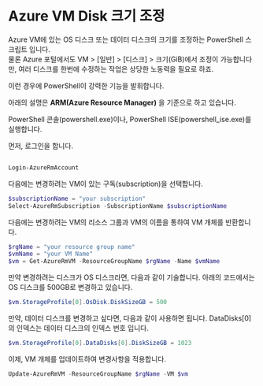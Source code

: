 # Azure VM Disk 크기 조정

Azure VM에 있는 OS 디스크 또는 데이터 디스크의 크기를 조정하는 PowerShell 스크립트 입니다.  
물론 Azure 포털에서도 VM > [일반] > [디스크] > 크기(GiB)에서 조정이 가능합니다만, 여러 디스크를 한번에 수정하는 작업은 상당한 노동력을 필요로 하죠.    

이런 경우에 PowerShell이 강력한 기능을 발휘합니다.

아래의 설명은 __ARM(Azure Resource Manager)__ 을 기준으로 하고 있습니다.

PowerShell 콘솔(powershell.exe)이나, PowerShell ISE(powershell_ise.exe)를 실행합니다.

먼저, 로그인을 합니다.
```PowerShell

Login-AzureRmAccount

```

다음에는 변경하려는 VM이 있는 구독(subscription)을 선택합니다.

```PowerShell
$subscriptionName = "your subscription"
Select-AzureRmSubscription -SubscriptionName $subscriptionName
```

다음에는 변경하려는 VM의 리소스 그룹과 VM의 이름을 통하여 VM 개체를 반환합니다.

```PowerShell
$rgName = "your resource group name"
$vmName = "your VM Name"
$vm = Get-AzureRmVM -ResourceGroupName $rgName -Name $vmName
```

만약 변경하려는 디스크가 OS 디스크라면, 다음과 같이 기술합니다.
아래의 코드에서는 OS 디스크를 500GB로 변경하고 있습니다.


```PowerShell
$vm.StorageProfile[0].OsDisk.DiskSizeGB = 500
```

만약, 데이터 디스크를 변경하고 싶다면, 다음과 같이 사용하면 됩니다.
DataDisks[0]의 인덱스는 데이터 디스크의 인덱스 번호 입니다.

```PowerShell
$vm.StorageProfile[0].DataDisks[0].DiskSizeGB = 1023 
```

이제, VM 개체를 업데이트하여 변경사항을 적용합니다.

```PowerShell
Update-AzureRmVM -ResourceGroupName $rgName -VM $vm
```